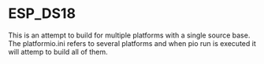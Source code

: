 # ESP_DS18

This is an attempt to build for multiple platforms with a single source base.
The platformio.ini refers to several platforms and when pio run is executed
it will attemp to build all of them.
